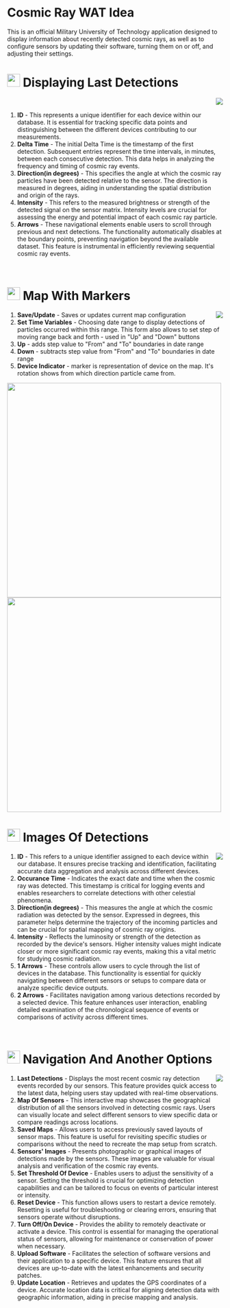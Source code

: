 # Cosmic Ray WAT Idea
This is an official Military University of Technology application designed to display information about recently detected cosmic rays, as well as to configure sensors by updating their software, turning them on or off, and adjusting their settings.

# <img src="https://icons.veryicon.com/png/o/education-technology/technology-big-data-visualization/network-detection.png" width="30" height="30"> Displaying Last Detections

<img align="right" src="https://github.com/user-attachments/assets/82f9eab8-4cfe-4a93-8a24-7345f3b18b6e"></br>

1. **ID** - This represents a unique identifier for each device within our database. It is essential for tracking specific data points and distinguishing between the different devices contributing to our measurements.
2. **Delta Time** - The initial Delta Time is the timestamp of the first detection. Subsequent entries represent the time intervals, in minutes, between each consecutive detection. This data helps in analyzing the frequency and timing of cosmic ray events.
3. **Direction(in degrees)** - This specifies the angle at which the cosmic ray particles have been detected relative to the sensor. The direction is measured in degrees, aiding in understanding the spatial distribution and origin of the rays.
4. **Intensity** - This refers to the measured brightness or strength of the detected signal on the sensor matrix. Intensity levels are crucial for assessing the energy and potential impact of each cosmic ray particle.
5. **Arrows** - These navigational elements enable users to scroll through previous and next detections. The functionality automatically disables at the boundary points, preventing navigation beyond the available dataset. This feature is instrumental in efficiently reviewing sequential cosmic ray events.
<br clear="right"/>

# <img src="https://cdn-icons-png.freepik.com/512/7555/7555805.png" width="30" height="30"> Map With Markers
<img align="right" src="https://github.com/user-attachments/assets/ca0e6268-8bcc-4288-89ef-1f8d5263a3da">

1. **Save/Update** - Saves or updates current map configuration
2. **Set Time Variables** - Choosing date range to display detections of particles occurred within this range. This form also allows to set step of moving range back and forth - used in "Up" and "Down" buttons
3. **Up** - adds step value to "From" and "To" boundaries in date range
4. **Down** - subtracts step value from "From" and "To" boundaries in date range
5. **Device Indicator** - marker is representation of device on the map. It's rotation shows from which direction particle came from.


<img src="https://github.com/user-attachments/assets/45a8aa73-f5d1-469e-88ec-0e62662cadc2" height="500">
<img src="https://github.com/user-attachments/assets/f6dbb504-a64a-4b6f-92fb-4aafc69b6770" height="500">

<br clear="right"/>

# <img src="https://cdn-icons-png.freepik.com/256/8479/8479052.png?semt=ais_hybrid" width="30" height="30"> Images Of Detections
<img align="right" src="https://github.com/user-attachments/assets/05c3312a-3814-4717-bf7a-8724b05e3b25">

1. **ID** - This refers to a unique identifier assigned to each device within our database. It ensures precise tracking and identification, facilitating accurate data aggregation and analysis across different devices.
2. **Occurance Time** - Indicates the exact date and time when the cosmic ray was detected. This timestamp is critical for logging events and enables researchers to correlate detections with other celestial phenomena.
3. **Direction(in degrees)** - This measures the angle at which the cosmic radiation was detected by the sensor. Expressed in degrees, this parameter helps determine the trajectory of the incoming particles and can be crucial for spatial mapping of cosmic ray origins.
4. **Intensity** - Reflects the luminosity or strength of the detection as recorded by the device's sensors. Higher intensity values might indicate closer or more significant cosmic ray events, making this a vital metric for studying cosmic radiation.
5. **1 Arrows** - These controls allow users to cycle through the list of devices in the database. This functionality is essential for quickly navigating between different sensors or setups to compare data or analyze specific device outputs.
6. **2 Arrows** - Facilitates navigation among various detections recorded by a selected device. This feature enhances user interaction, enabling detailed examination of the chronological sequence of events or comparisons of activity across different times.

<br clear="right"/>

# <img src="https://png.pngtree.com/png-vector/20230822/ourmid/pngtree-app-drawer-icon-vector-template-design-download-png-image_6852897.png" width="30" height="30"> Navigation And Another Options
<img align="right" src="https://github.com/user-attachments/assets/1b76304a-3611-40fd-9f19-307510d176a0">

1. **Last Detections** - Displays the most recent cosmic ray detection events recorded by our sensors. This feature provides quick access to the latest data, helping users stay updated with real-time observations.
2. **Map Of Sensors** - This interactive map showcases the geographical distribution of all the sensors involved in detecting cosmic rays. Users can visually locate and select different sensors to view specific data or compare readings across locations.
3. **Saved Maps** - Allows users to access previously saved layouts of sensor maps. This feature is useful for revisiting specific studies or comparisons without the need to recreate the map setup from scratch.
4. **Sensors' Images** - Presents photographic or graphical images of detections made by the sensors. These images are valuable for visual analysis and verification of the cosmic ray events.
5. **Set Threshold Of Device** - Enables users to adjust the sensitivity of a sensor. Setting the threshold is crucial for optimizing detection capabilities and can be tailored to focus on events of particular interest or intensity.
6. **Reset Device** - This function allows users to restart a device remotely. Resetting is useful for troubleshooting or clearing errors, ensuring that sensors operate without disruptions.
7. **Turn Off/On Device** - Provides the ability to remotely deactivate or activate a device. This control is essential for managing the operational status of sensors, allowing for maintenance or conservation of power when necessary.
8. **Upload Software** - Facilitates the selection of software versions and their application to a specific device. This feature ensures that all devices are up-to-date with the latest enhancements and security patches.
9. **Update Location** - Retrieves and updates the GPS coordinates of a device. Accurate location data is critical for aligning detection data with geographic information, aiding in precise mapping and analysis.

<br clear="right"/>
